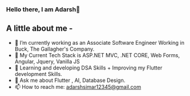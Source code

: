 ### Hello there, I am Adarsh👋
## A little about me - 
- 🔭 I’m currently working as an Associate Software Engineer Working in Buck, The Gallagher's Company.
- 🌱 My Current Tech Stack is ASP.NET MVC, .NET CORE, Web Forms, Angular, Jquery, Vanilla JS
- 🤔 Learning and developing DSA Skills + Improving my Flutter development Skills. 
- 💬 Ask me about Flutter , AI, Database Design. 
- 📫 How to reach me: adarshsimar12345@gmail.com
 

